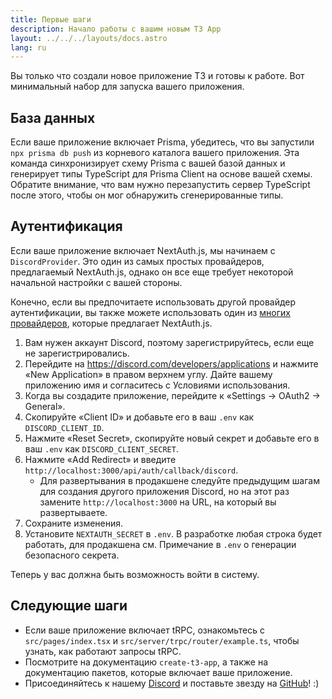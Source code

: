 ```yaml
---
title: Первые шаги
description: Начало работы с вашим новым T3 App
layout: ../../../layouts/docs.astro
lang: ru
---
```


Вы только что создали новое приложение T3 и готовы к работе. Вот минимальный набор для запуска вашего приложения.

## База данных

Если ваше приложение включает Prisma, убедитесь, что вы запустили `npx prisma db push` из корневого каталога вашего приложения. Эта команда синхронизирует схему Prisma с вашей базой данных и генерирует типы TypeScript для Prisma Client на основе вашей схемы. Обратите внимание, что вам нужно перезапустить сервер TypeScript после этого, чтобы он мог обнаружить сгенерированные типы.

## Аутентификация

Если ваше приложение включает NextAuth.js, мы начинаем с `DiscordProvider`. Это один из самых простых провайдеров, предлагаемый NextAuth.js, однако он все еще требует некоторой начальной настройки с вашей стороны.

Конечно, если вы предпочитаете использовать другой провайдер аутентификации, вы также можете использовать один из [многих провайдеров](https://next-auth.js.org/providers/), которые предлагает NextAuth.js.

1. Вам нужен аккаунт Discord, поэтому зарегистрируйтесь, если еще не зарегистрировались.
2. Перейдите на https://discord.com/developers/applications и нажмите «New Application» в правом верхнем углу. Дайте вашему приложению имя и согласитесь с Условиями использования.
3. Когда вы создадите приложение, перейдите к «Settings → OAuth2 → General».
4. Скопируйте «Client ID» и добавьте его в ваш `.env` как `DISCORD_CLIENT_ID`.
5. Нажмите «Reset Secret», скопируйте новый секрет и добавьте его в ваш `.env` как `DISCORD_CLIENT_SECRET`.
6. Нажмите «Add Redirect» и введите `http://localhost:3000/api/auth/callback/discord`.
   - Для развертывания в продакшене следуйте предыдущим шагам для создания другого приложения Discord, но на этот раз замените `http://localhost:3000` на URL, на который вы развертываете.
7. Сохраните изменения.
8. Установите `NEXTAUTH_SECRET` в `.env`. В разработке любая строка будет работать, для продакшена см. Примечание в `.env` о генерации безопасного секрета.

Теперь у вас должна быть возможность войти в систему.

## Следующие шаги

- Если ваше приложение включает tRPC, ознакомьтесь с `src/pages/index.tsx` и `src/server/trpc/router/example.ts`, чтобы узнать, как работают запросы tRPC.
- Посмотрите на документацию `create-t3-app`, а также на документацию пакетов, которые включает ваше приложение.
- Присоединяйтесь к нашему [Discord](https://t3.gg/discord) и поставьте звезду на [GitHub](https://github.com/t3-oss/create-t3-app)! :)
